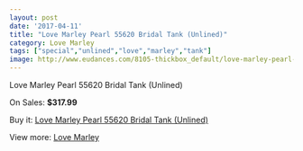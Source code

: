 ```yaml
---
layout: post
date: '2017-04-11'
title: "Love Marley Pearl 55620 Bridal Tank (Unlined)"
category: Love Marley
tags: ["special","unlined","love","marley","tank"]
image: http://www.eudances.com/8105-thickbox_default/love-marley-pearl-55620-bridal-tank-unlined.jpg
---
```

Love Marley Pearl 55620 Bridal Tank (Unlined)

On Sales: **$317.99**
<a href="https://www.eudances.com/en/love-marley/2817-love-marley-pearl-55620-bridal-tank-unlined.html"><amp-img layout="responsive" width="600" height="600" src="//www.eudances.com/8105-thickbox_default/love-marley-pearl-55620-bridal-tank-unlined.jpg" alt="Love Marley Pearl 55620 Bridal Tank (Unlined) 0" /></a>
<a href="https://www.eudances.com/en/love-marley/2817-love-marley-pearl-55620-bridal-tank-unlined.html"><amp-img layout="responsive" width="600" height="600" src="//www.eudances.com/8107-thickbox_default/love-marley-pearl-55620-bridal-tank-unlined.jpg" alt="Love Marley Pearl 55620 Bridal Tank (Unlined) 1" /></a>
<a href="https://www.eudances.com/en/love-marley/2817-love-marley-pearl-55620-bridal-tank-unlined.html"><amp-img layout="responsive" width="600" height="600" src="//www.eudances.com/8106-thickbox_default/love-marley-pearl-55620-bridal-tank-unlined.jpg" alt="Love Marley Pearl 55620 Bridal Tank (Unlined) 2" /></a>

Buy it: [Love Marley Pearl 55620 Bridal Tank (Unlined)](https://www.eudances.com/en/love-marley/2817-love-marley-pearl-55620-bridal-tank-unlined.html "Love Marley Pearl 55620 Bridal Tank (Unlined)")

View more: [Love Marley](https://www.eudances.com/en/44-love-marley "Love Marley")